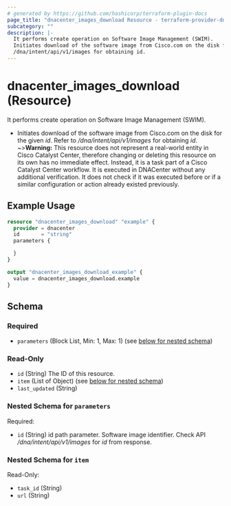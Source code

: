 ```yaml
---
# generated by https://github.com/hashicorp/terraform-plugin-docs
page_title: "dnacenter_images_download Resource - terraform-provider-dnacenter"
subcategory: ""
description: |-
  It performs create operation on Software Image Management (SWIM).
  Initiates download of the software image from Cisco.com on the disk for the given id. Refer to
  /dna/intent/api/v1/images for obtaining id.
---
```


# dnacenter_images_download (Resource)

It performs create operation on Software Image Management (SWIM).

- Initiates download of the software image from Cisco.com on the disk for the given *id*. Refer to
*/dna/intent/api/v1/images* for obtaining *id*.
~>**Warning:**
This resource does not represent a real-world entity in Cisco Catalyst Center, therefore changing or deleting this resource on its own has no immediate effect.
Instead, it is a task part of a Cisco Catalyst Center workflow. It is executed in DNACenter without any additional verification. It does not check if it was executed before or if a similar configuration or action already existed previously.

## Example Usage

```terraform
resource "dnacenter_images_download" "example" {
  provider = dnacenter
  id       = "string"
  parameters {

  }
}

output "dnacenter_images_download_example" {
  value = dnacenter_images_download.example
}
```

<!-- schema generated by tfplugindocs -->
## Schema

### Required

- `parameters` (Block List, Min: 1, Max: 1) (see [below for nested schema](#nestedblock--parameters))

### Read-Only

- `id` (String) The ID of this resource.
- `item` (List of Object) (see [below for nested schema](#nestedatt--item))
- `last_updated` (String)

<a id="nestedblock--parameters"></a>
### Nested Schema for `parameters`

Required:

- `id` (String) id path parameter. Software image identifier. Check API */dna/intent/api/v1/images* for *id* from response.


<a id="nestedatt--item"></a>
### Nested Schema for `item`

Read-Only:

- `task_id` (String)
- `url` (String)
